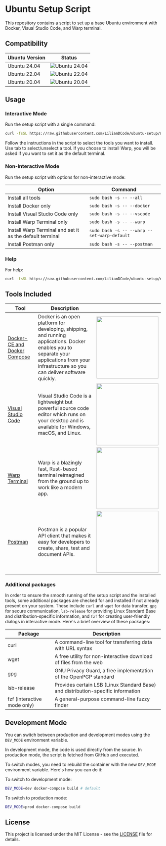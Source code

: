 # Ubuntu Setup Script

This repository contains a script to set up a base Ubuntu environment with Docker, Visual Studio Code, and Warp terminal.

## Compatibility

| Ubuntu Version | Status |
| -------------- | ------ |
| Ubuntu 24.04   | ![Ubuntu 24.04](https://github.com/LilianDCode/ubuntu-setup/actions/workflows/ci.yml/badge.svg?branch=main&event=push&job=test-setup&matrix=os=ubuntu-24.04) |
| Ubuntu 22.04   | ![Ubuntu 22.04](https://github.com/LilianDCode/ubuntu-setup/actions/workflows/ci.yml/badge.svg?branch=main&event=push&job=test-setup&matrix=os=ubuntu-22.04) |
| Ubuntu 20.04   | ![Ubuntu 20.04](https://github.com/LilianDCode/ubuntu-setup/actions/workflows/ci.yml/badge.svg?branch=main&event=push&job=test-setup&matrix=os=ubuntu-20.04) |

## Usage

### Interactive Mode

Run the setup script with a single command:

```sh
curl -fsSL https://raw.githubusercontent.com/LilianDCode/ubuntu-setup/main/setup.sh | sudo bash
```

Follow the instructions in the script to select the tools you want to install. Use tab to select/unselect a tool. If you choose to install Warp, you will be asked if you want to set it as the default terminal.

### Non-Interactive Mode

Run the setup script with options for non-interactive mode:

| Option | Command |
| --- | --- |
| Install all tools | ```sudo bash -s -- --all ``` |
| Install Docker only | ```sudo bash -s -- --docker ``` |
| Install Visual Studio Code only | ```sudo bash -s -- --vscode ``` |
| Install Warp Terminal only | ```sudo bash -s -- --warp ``` |
| Install Warp Terminal and set it as the default terminal | ```sudo bash -s -- --warp --set-warp-default ``` |
| Install Postman only | ```sudo bash -s -- --postman ``` |

### Help

For help:

```sh
curl -fsSL https://raw.githubusercontent.com/LilianDCode/ubuntu-setup/main/setup.sh | sudo bash -s -- --help
```

## Tools Included

| Tool | Description |  |
| --- | --- | --- |
| <a href="https://www.docker.com/" target="_blank">Docker-CE and Docker Compose</a> | Docker is an open platform for developing, shipping, and running applications. Docker enables you to separate your applications from your infrastructure so you can deliver software quickly. | <img src="https://blog.lecacheur.com/wp-content/uploads/2014/10/docker.png" width="200"> |
| <a href="https://code.visualstudio.com/" target="_blank">Visual Studio Code</a> | Visual Studio Code is a lightweight but powerful source code editor which runs on your desktop and is available for Windows, macOS, and Linux. | <img src="https://code.visualstudio.com/assets/home/home-screenshot-linux.png" width="200"> |
| <a href="https://www.warp.dev/" target="_blank">Warp Terminal</a> | Warp is a blazingly fast, Rust-based terminal reimagined from the ground up to work like a modern app. | <img src="https://assets-global.website-files.com/64b6f3636f598299028e8577/65d5db665ae2b6b691e54ac6_modern-editing%402x.webp" width="200"> |
| <a href="https://www.postman.com/" target="_blank">Postman</a> | Postman is a popular API client that makes it easy for developers to create, share, test and document APIs. | <img src="https://assets.getpostman.com/common-share/postman-logo-stacked.svg" width="200"> |

### Additional packages

In order to ensure the smooth running of the setup script and the installed tools, some additional packages are checked for and installed if not already present on your system. These include `curl` and `wget` for data transfer, `gpg` for secure communication, `lsb-release` for providing Linux Standard Base and distribution-specific information, and `fzf` for creating user-friendly dialogs in interactive mode. Here's a brief overview of these packages:

| Package | Description |
| --- | --- |
| curl | A command-line tool for transferring data with URL syntax |
| wget | A free utility for non-interactive download of files from the web |
| gpg | GNU Privacy Guard, a free implementation of the OpenPGP standard |
| lsb-release | Provides certain LSB (Linux Standard Base) and distribution-specific information |
| fzf (interactive mode only) | A general-purpose command-line fuzzy finder |

## Development Mode

You can switch between production and development modes using the `DEV_MODE` environment variable. 

In development mode, the code is used directly from the source. In production mode, the script is fetched from GitHub and executed.

To switch modes, you need to rebuild the container with the new `DEV_MODE` environment variable. Here's how you can do it:

To switch to development mode:

```bash
DEV_MODE=dev docker-compose build # default
```

To switch to production mode:

```bash
DEV_MODE=prod docker-compose build
```

## License

This project is licensed under the MIT License - see the [LICENSE](LICENSE) file for details.
